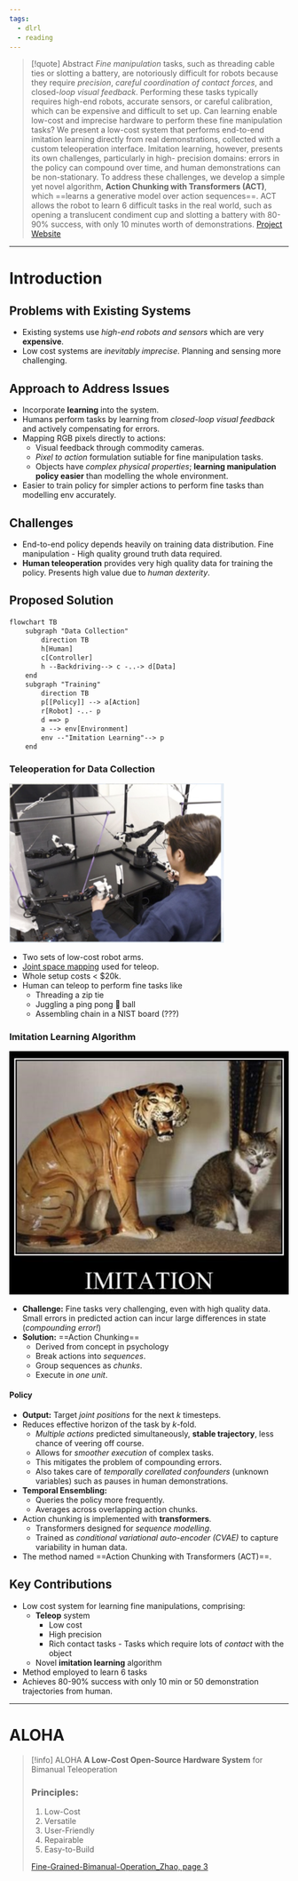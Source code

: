 ```yaml
---
tags:
  - dlrl
  - reading
---
```

> [!quote] Abstract
> *Fine manipulation* tasks, such as threading cable ties or slotting a battery, are notoriously difficult for robots because they require *precision*, *careful coordination of contact forces*, and closed-*loop visual feedback*. Performing these tasks typically requires high-end robots, accurate sensors, or careful calibration, which can be expensive and difficult to set up. Can learning enable low-cost and imprecise hardware to perform these fine manipulation tasks? We present a low-cost system that performs end-to-end imitation learning directly from real demonstrations, collected with a custom teleoperation interface. Imitation learning, however, presents its own challenges, particularly in high- precision domains: errors in the policy can compound over time, and human demonstrations can be non-stationary. To address these challenges, we develop a simple yet novel algorithm, **Action Chunking with Transformers (ACT)**, which ==learns a generative model over action sequences==. ACT allows the robot to learn 6 difficult tasks in the real world, such as opening a translucent condiment cup and slotting a battery with 80-90% success, with only 10 minutes worth of demonstrations. [Project Website](https://tonyzhaozh.github.io/aloha/)

---

# Introduction

## Problems with Existing Systems

- Existing systems use *high-end robots and sensors* which are very **expensive**.
- Low cost systems are *inevitably imprecise*. Planning and sensing more challenging.

## Approach to Address Issues

- Incorporate **learning** into the system.
- Humans perform tasks by learning from *closed-loop visual feedback* and actively compensating for errors.
- Mapping RGB pixels directly to actions:
	- Visual feedback through commodity cameras.
	- *Pixel to action* formulation sutiable for fine manipulation tasks.
	- Objects have *complex physical properties*; **learning manipulation policy easier** than modelling the whole environment.
- Easier to train policy for simpler actions to perform fine tasks than modelling env accurately.

## Challenges

- End-to-end policy depends heavily on training data distribution. Fine manipulation - High quality ground truth data required.
- **Human teleoperation** provides very high quality data for training the policy. Presents high value due to *human dexterity*.

## Proposed Solution

```mermaid
flowchart TB
	subgraph "Data Collection"
		direction TB
		h[Human]
		c[Controller]
		h --Backdriving--> c -..-> d[Data]
	end
	subgraph "Training"
		direction TB
		p[[Policy]] --> a[Action]
		r[Robot] -..- p
		d ==> p
		a --> env[Environment]
		env --"Imitation Learning"--> p 
	end
```

### Teleoperation for Data Collection

![](../assets/act__teleop-human.png)

- Two sets of low-cost robot arms.
- [Joint space mapping](https://www.youtube.com/watch?v=L2JP-_mdVVo) used for teleop.
- Whole setup costs < $20k.
- Human can teleop to perform fine tasks like
	- Threading a zip tie
	- Juggling a ping pong 🏓 ball
	- Assembling chain in a NIST board (???)

### Imitation Learning Algorithm

![](../assets/act__imitation-meme.png)

- **Challenge:** Fine tasks very challenging, even with high quality data. Small errors in predicted action can incur large differences in state (*compounding error!*)
- **Solution:** ==Action Chunking==
	- Derived from concept in psychology
	- Break actions into *sequences*.
	- Group sequences as *chunks*.
	- Execute in *one unit*.

#### Policy

- **Output:** Target *joint positions* for the next $k$ timesteps.
- Reduces effective horizon of the task by $k$-fold.
	- *Multiple actions* predicted simultaneously, **stable trajectory**, less chance of veering off course.
	- Allows for *smoother execution* of complex tasks.
	- This mitigates the problem of compounding errors.
	- Also takes care of *temporally corellated confounders* (unknown variables) such as pauses in human demonstrations.
- **Temporal Ensembling:**
	- Queries the policy more frequently.
	- Averages across overlapping action chunks.
- Action chunking is implemented with **transformers**.
	- Transformers designed for *sequence modelling*.
	- Trained as *conditional variational auto-encoder (CVAE)* to capture variability in human data.
- The method named ==Action Chunking with Transformers (ACT)==.

## Key Contributions

- Low cost system for learning fine manipulations, comprising:
	- **Teleop** system
		- Low cost
		- High precision
		- Rich contact tasks - Tasks which require lots of *contact* with the object
	- Novel **imitation learning** algorithm
- Method employed to learn 6 tasks
- Achieves 80-90% success with only 10 min or 50 demonstration trajectories from human.

---

# ALOHA

> [!info] ALOHA
> **A Low-Cost Open-Source Hardware System** for Bimanual Teleoperation
> 
> ### Principles:
> 1. Low-Cost
> 2. Versatile
> 3. User-Friendly
> 4. Repairable
> 5. Easy-to-Build
> 
> [Fine-Grained-Bimanual-Operation_Zhao, page 3](resources/Fine-Grained-Bimanual-Operation_Zhao.pdf#page=3&selection=88,6,137,29)
